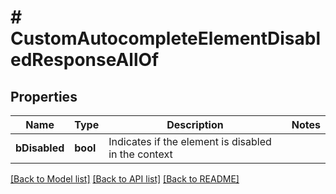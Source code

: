 # # CustomAutocompleteElementDisabledResponseAllOf

## Properties

Name | Type | Description | Notes
------------ | ------------- | ------------- | -------------
**bDisabled** | **bool** | Indicates if the element is disabled in the context |

[[Back to Model list]](../../README.md#models) [[Back to API list]](../../README.md#endpoints) [[Back to README]](../../README.md)
